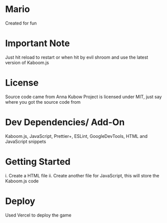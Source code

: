 # Mario
Created for fun 
# Important Note
Just hit reload to restart or when hit by evil shroom and use the latest version of Kaboom.js
# License
Source code came from Anna Kubow
Project is licensed under MIT, just say where you got the source code from
# Dev Dependencies/ Add-On
Kaboom.js, JavaScript, Prettier+, ESLint, GoogleDevTools, HTML and JavaScript snippets
# Getting Started
i. Create a HTML file 
ii. Create another file for JavaScript, this will store the Kaboom.js code
# Deploy
Used Vercel to deploy the game
